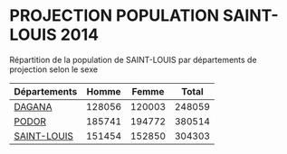 # PROJECTION POPULATION SAINT-LOUIS 2014
	
Répartition de la population de SAINT-LOUIS par départements de projection selon le sexe
	
| Départements  | Homme | Femme | Total |
| --------- |:-----:|:-----:|:-----:|
| [DAGANA](DAGANA) | 128056 | 120003 | 248059 |
| [PODOR](PODOR) | 185741 | 194772 | 380514 |
| [SAINT-LOUIS](SAINT-LOUIS) | 151454 | 152850 | 304303 |
